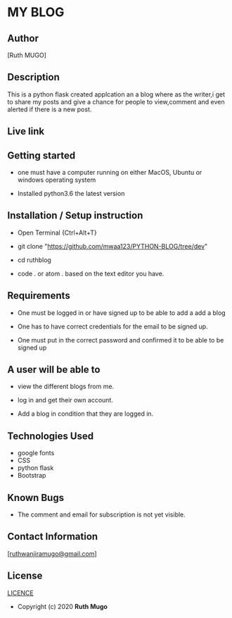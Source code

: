 # MY BLOG

## Author

[Ruth MUGO]

## Description

This is a python flask created applcation an a blog where as the writer,i get to share my posts and give a chance for people to view,comment and even alerted if there is a new post.

## Live link

## Getting started

* one must have  a computer running on either MacOS, Ubuntu  or windows operating system

* Installed python3.6 the latest version

## Installation / Setup instruction

* Open Terminal {Ctrl+Alt+T}

* git clone "https://github.com/mwaa123/PYTHON-BLOG/tree/dev"

* cd ruthblog

* code . or atom . based on the text editor you have.

## Requirements

* One must be logged in or have signed up to be able to add a add a blog

* One has to have correct credentials for the email to be signed up.

* One must put in the correct password and confirmed it to be able to be signed up

## A user will be able to

* view the different blogs  from me.

* log in and get their own account.

* Add a blog  in condition that they are logged in.

## Technologies Used

* google fonts
* CSS
* python flask
* Bootstrap

## Known Bugs

* The comment and email for subscription is not yet visible.

## Contact Information

 [ruthwanjiramugo@gmail.com]

## License

[LICENCE](/home/ruth/ruthblog/LICENCE.md)

* Copyright (c) 2020 **Ruth Mugo**